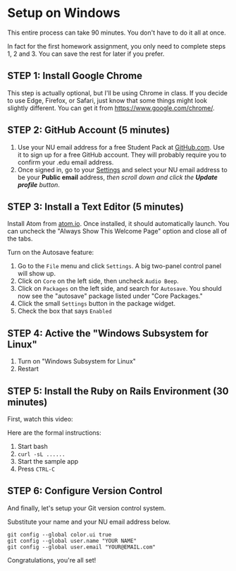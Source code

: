 # Setup on Windows

This entire process can take 90 minutes.  You don't have to do it all at once.

In fact for the first homework assignment, you only need to complete steps 1, 2 and 3.  You can save the rest for later if you prefer.

## STEP 1: Install Google Chrome

This step is actually optional, but I'll be using Chrome in class.  If you decide to
use Edge, Firefox, or Safari, just know that some things might look slightly
different.  You can get it from https://www.google.com/chrome/.


## STEP 2: GitHub Account (5 minutes)

1. Use your NU email address for a free Student Pack at [GitHub.com](https://education.github.com/pack).  Use it to sign up
for a free GitHub account.  They will probably require
you to confirm your .edu email address.
2. Once signed in, go to your [Settings](https://github.com/settings/profile) and select your NU email
address to be your **Public email** address, _then scroll down and click
the **Update profile** button_.

## STEP 3: Install a Text Editor (5 minutes)

Install Atom from [atom.io](atom.io).  Once installed, it should automatically
launch.  You can uncheck the "Always Show This Welcome Page" option and close
all of the tabs.

Turn on the Autosave feature:

1. Go to the `File` menu and click `Settings`.  A big two-panel control
   panel will show up.
2. Click on `Core` on the left side, then uncheck `Audio Beep`.
3. Click on `Packages` on the left side, and search for `Autosave`.
   You should now see the "autosave" package listed under "Core Packages."
4. Click the small `Settings` button in the package widget.
5. Check the box that says `Enabled`


## STEP 4: Active the "Windows Subsystem for Linux"

1. Turn on "Windows Subsystem for Linux"
1. Restart


## STEP 5: Install the Ruby on Rails Environment (30 minutes)

First, watch this video:


Here are the formal instructions:

1. Start bash
1. `curl -sL ......`
1. Start the sample app
1. Press `CTRL-C`

## STEP 6: Configure Version Control

And finally, let's setup your Git version control system.

Substitute your name and your NU email address below.

   ```
   git config --global color.ui true
   git config --global user.name "YOUR NAME"
   git config --global user.email "YOUR@EMAIL.com"
   ```

Congratulations, you're all set!
